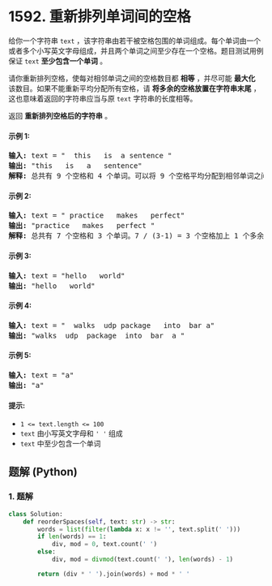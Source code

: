 # 1592. 重新排列单词间的空格
给你一个字符串 `text` ，该字符串由若干被空格包围的单词组成。每个单词由一个或者多个小写英文字母组成，并且两个单词之间至少存在一个空格。题目测试用例保证 `text` **至少包含一个单词** 。

请你重新排列空格，使每对相邻单词之间的空格数目都 **相等** ，并尽可能 **最大化** 该数目。如果不能重新平均分配所有空格，请 **将多余的空格放置在字符串末尾** ，这也意味着返回的字符串应当与原 `text` 字符串的长度相等。

返回 **重新排列空格后的字符串** 。

#### 示例 1:
<pre>
<b>输入:</b> text = "  this   is  a sentence "
<b>输出:</b> "this   is   a   sentence"
<b>解释:</b> 总共有 9 个空格和 4 个单词。可以将 9 个空格平均分配到相邻单词之间，相邻单词间空格数为：9 / (4-1) = 3 个。
</pre>

#### 示例 2:
<pre>
<b>输入:</b> text = " practice   makes   perfect"
<b>输出:</b> "practice   makes   perfect "
<b>解释:</b> 总共有 7 个空格和 3 个单词。7 / (3-1) = 3 个空格加上 1 个多余的空格。多余的空格需要放在字符串的末尾。
</pre>

#### 示例 3:
<pre>
<b>输入:</b> text = "hello   world"
<b>输出:</b> "hello   world"
</pre>

#### 示例 4:
<pre>
<b>输入:</b> text = "  walks  udp package   into  bar a"
<b>输出:</b> "walks  udp  package  into  bar  a "
</pre>

#### 示例 5:
<pre>
<b>输入:</b> text = "a"
<b>输出:</b> "a"
</pre>

#### 提示:
* `1 <= text.length <= 100`
* `text` 由小写英文字母和 `' '` 组成
* `text` 中至少包含一个单词

## 题解 (Python)

### 1. 题解
```Python
class Solution:
    def reorderSpaces(self, text: str) -> str:
        words = list(filter(lambda x: x != '', text.split(' ')))
        if len(words) == 1:
            div, mod = 0, text.count(' ')
        else:
            div, mod = divmod(text.count(' '), len(words) - 1)

        return (div * ' ').join(words) + mod * ' '
```
